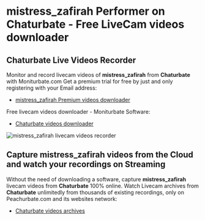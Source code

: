 # mistress_zafirah Performer on Chaturbate - Free LiveCam videos downloader

## Chaturbate Live Videos Recorder

Monitor and record livecam videos of **mistress_zafirah** from **Chaturbate** with Moniturbate.com
Get a premium trial for free by just and only registering with your Email address:
* [mistress_zafirah Premium videos downloader](https://moniturbate.com/request-demo-licence-key.html)

Free livecam videos downloader - Moniturbate Software:
* [Chaturbate videos downloader](https://moniturbate.com/moniturbate-download-software.html)

![mistress_zafirah livecam videos recorder](https://peachurnet.com/templates/moniturbate-software.png)


## Capture mistress_zafirah videos from the Cloud and watch your recordings on Streaming

Without the need of downloading a software, capture **mistress_zafirah** livecam videos from **Chaturbate** 100% online.
Watch Livecam archives from **Chaturbate** unlimitedly from thousands of existing recordings, only on Peachurbate.com and its websites network:
* [Chaturbate videos archives](https://peachurnet.com/)
